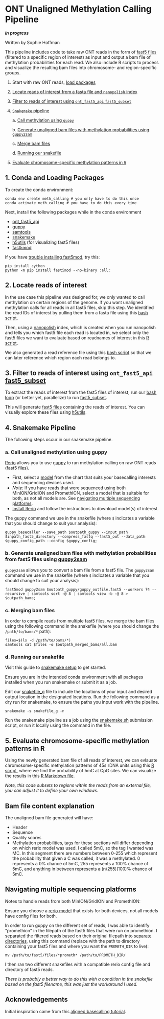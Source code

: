 # ONT Unaligned Methylation Calling Pipeline
***in progress***

Written by Sophie Hoffman

This pipeline includes code to take raw ONT reads in the form of [fast5 files](https://medium.com/@shiansu/a-look-at-the-nanopore-fast5-format-f711999e2ff6) (filtered to a specific region of interest) as input and output a bam file of methylation probabilities for each read. We also include R scripts to process and visualize the resulting bam files into chromosome- and region-specific groups. 

1. Start with raw ONT reads, [load packages](#1-conda-and-loading-packages)
2. [Locate reads of interest from a fasta file and `nanopolish` index](#2-locate-reads-of-interest)
3. [Filter to reads of interest using `ont_fast5_api` `fast5_subset`](#3-filter-to-reads-of-interest-using-ont_fast5_api-fast5_subset)
4. [`Snakemake` pipeline](#4-snakemake-pipeline)

    a. [Call methylation using `guppy`](#a-call-unaligned-methylation-using-guppy)
    
    b. [Generate unaligned bam files with methylation probabilities using `guppy2sam`](#b-generate-unaligned-bam-files-with-methylation-probabilities-from-fast5-files-using-guppy2sam)
    
    c. [Merge bam files](#c-merging-bam-files)
    
    d. [Running our snakefile](#d-running-our-snakefile)
    
5. [Evaluate chromosome-specific methylation patterns in `R`](#5-evaluate-chromosome-specific-methylation-patterns-in-r)

## 1. Conda and Loading Packages

To create the conda environment:
```
conda env create meth_calling # you only have to do this once
conda activate meth_calling # you have to do this every time 
```
Next, install the following packages while in the conda environment
- [ont_fast5_api](https://github.com/nanoporetech/ont_fast5_api#getting-started)
- [guppy](https://denbi-nanopore-training-course.readthedocs.io/en/latest/basecalling/basecalling.html)
- [samtools](https://github.com/samtools/samtools)
- [snakemake](https://snakemake.readthedocs.io/en/stable/)
- [h5utils](https://github.com/NanoComp/h5utils) (for visualizing fast5 files) 
- [fast5mod](https://github.com/nanoporetech/fast5mod) 

If you have [trouble installing fast5mod](https://github.com/nanoporetech/fast5mod/issues/9#issuecomment-826920740), try this: 
```
pip install cython 
python -m pip install fast5mod --no-binary :all:
```

## 2. Locate reads of interest
In the use case this pipeline was designed for, we only wanted to call methylation on certain regions of the genome. If you want unaligned methylation calls for all reads in all fast5 files, skip this step. 
We identified the read IDs of interest by pulling them from a fasta file using this [bash script](https://github.com/shoffm/ONT_unaligned_meth_calling/blob/master/pull_read_names.sh).

Then, using a [nanopolish](https://github.com/jts/nanopolish) index, which is created when you run nanopolish and tells you which fast5 file each read is located in, we select only the fast5 files we want to evaluate based on readnames of interest in this [R script](https://github.com/shoffm/ONT_unaligned_meth_calling/blob/master/read_isolation.R).

We also generated a read reference file using this [bash script](https://github.com/shoffm/ONT_unaligned_meth_calling/blob/master/pull_chm_spec_read_names.sh) so that we can later reference which region each read belongs to. 

## 3. Filter to reads of interest using `ont_fast5_api` [fast5_subset](https://github.com/nanoporetech/ont_fast5_api#fast5_subset)
To extract the reads of interest from the fast5 files of interest, run our [bash loop](https://github.com/shoffm/ONT_unaligned_meth_calling/blob/master/fast5_sub_3.sh) (or better yet, parallelize) to run [fast5_subset](https://github.com/nanoporetech/ont_fast5_api#fast5_subset).

This will generate [fast5 files](https://medium.com/@shiansu/a-look-at-the-nanopore-fast5-format-f711999e2ff6) containing the reads of interest. You can visually explore these files using [h5utils](https://github.com/NanoComp/h5utils).

## 4. Snakemake Pipeline

The following steps occur in our snakemake pipeline.

### a. Call unaligned methylation using guppy

[Rerio](https://github.com/nanoporetech/rerio) allows you to use [guppy](https://denbi-nanopore-training-course.readthedocs.io/en/latest/basecalling/basecalling.html) to run methylation calling on raw ONT reads (fast5 files). 
- First, select a [model](https://github.com/nanoporetech/rerio#use-and-description-of-models) from the chart that suits your basecalling interests and sequencing devices used. 
- *Note:* If you have reads that were sequenced using both MinION/GridION and PromethION, select a model that is suitable for both, as not all models are. See [navigating multiple sequencing platforms](#navigating-multiple-sequencing-platforms).
- [Install Rerio](https://github.com/nanoporetech/rerio#installation) and follow the instructions to download model(s) of interest. 

The guppy command we use in the snakefile (where `$` indicates a variable that you should change to suit your analysis):
```
guppy_basecaller --save_path $outpath_guppy --input_path $inpath_fast5_directory --compress_fastq --fast5_out --data_path $guppy_config_path --config $guppy_config; 
```

### b. Generate unaligned bam files with methylation probabilities from fast5 files using [guppy2sam](https://github.com/nanoporetech/fast5mod#usage)
`guppy2sam` allows you to convert a bam file from a fast5 file. 
The `guppy2sam` command we use in the snakefile (where `$` indicates a variable that you should change to suit your analysis): 
```
fast5mod guppy2sam $outpath_guppy/guppy_outfile.fast5 --workers 74 --recursive | samtools sort -@ 8 | samtools view -b -@ 8 > $outpath_bams;
```

### c. Merging bam files
In order to compile reads from multiple fast5 files, we merge the bam files using the following command in the snakefile (where you should change the `/path/to/bams/*` path): 
```
files=$(ls -d /path/to/bams/*)
samtools cat $files -o $outpath_merged_bams/all.bam
```

### d. Running our snakefile

Visit this guide to [snakemake setup](https://github.com/Snitkin-Lab-Umich/Snakemake_setup) to get started.

Ensure you are in the intended conda environment with all packages installed when you run snakemake or submit it as a job. 

Edit our [snakefile_g](https://github.com/shoffm/ONT_unaligned_meth_calling/blob/master/snakefile_g) file to include the locations of your input and desired output location in the designated locations. 
Run the following command as a dry run for snakemake, to ensure the paths you input work with the pipeline. 

```
snakemake -s snakefile_g -n
```

Run the snakemake pipeline as a job using the [snakemake.sh](https://github.com/shoffm/ONT_unaligned_meth_calling/blob/master/snakemake.sh) submission script, or run it locally using the command in the file. 


## 5. Evaluate chromosome-specific methylation patterns in R
Using the newly generated bam file of all reads of interest, we can evlauate chromosome-specific methylation patterns of 45s rDNA units using this [R script](https://github.com/shoffm/ONT_unaligned_meth_calling/blob/master/45_s_parse.R), where we find the probability of 5mC at CpG sites. We can visualize the results in this [R Markdown file](https://github.com/shoffm/ONT_unaligned_meth_calling/blob/master/Chromosome-specific_methylation_analysis.Rmd).

*Note, this code subsets to regions within the reads from an external file, you can adjust it to define your own windows.*

## Bam file content explanation
The unaligned bam file generated will have: 
- Header
- Sequence
- Quality scores
- Methylation probabilities, tags for these sections will differ depending on which rerio model was used. I called 5mC, so the tag I wanted was MC. In this segment there are numbers between 0-255 which represent the probability that given a C was called, it was a methylated. 0 represents a 0% chance of 5mC, 255 represents a 100% chance of 5mC, and anything in between represents a (n/255)(100)% chance of 5mC. 

## Navigating multiple sequencing platforms
Notes to handle reads from both MinION/GridION and PromethION: 

Ensure you choose a [rerio model](https://github.com/nanoporetech/rerio#use-and-description-of-models) that exists for both devices, not all models have config files for both. 

In order to run guppy on the different set of reads, I was able to identify "promethion" in the filepath of the fast5 files that were run on promethion. 
I separated the filtered reads based on their original filepath into [separate directories](https://stackoverflow.com/questions/14371039/copy-all-files-in-a-directory-with-a-particular-string-in-the-filename-to-differ/14371380), using this command (replace with the path to directory containing your fast5 files and where you want the `PROMETH_DIR` to live):
```
mv /path/to/fast5/files/*prometh* /path/to/PROMETH_DIR/
```
I then ran two different snakefiles with a compatible rerio config file and directory of fast5 reads. 

*There is probably a better way to do this with a condition in the snakefile based on the fast5 filename, this was just the workaround I used.*

## Acknowledgements
Initial inspiration came from this [aligned basecalling tutorial](https://labs.epi2me.io/notebooks/Modified_Base_Tutorial.html).

